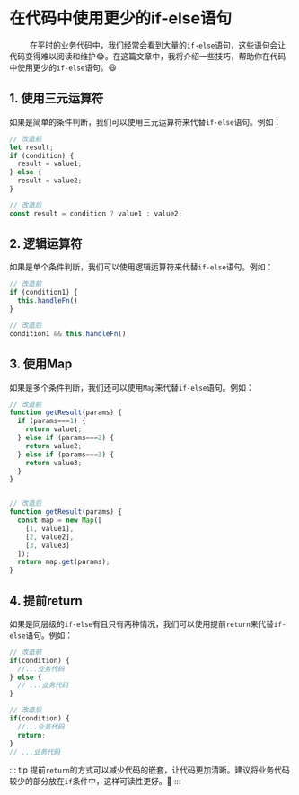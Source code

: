 # 在代码中使用更少的if-else语句

&emsp; &emsp; 在平时的业务代码中，我们经常会看到大量的`if-else`语句，这些语句会让代码变得难以阅读和维护:joy:。在这篇文章中，我将介绍一些技巧，帮助你在代码中使用更少的`if-else`语句。:smiley:

## 1. 使用三元运算符
如果是简单的条件判断，我们可以使用三元运算符来代替`if-else`语句。例如：
```javascript
// 改造前
let result;
if (condition) {
  result = value1;
} else {
  result = value2;
}

// 改造后
const result = condition ? value1 : value2;
```

## 2. 逻辑运算符
如果是单个条件判断，我们可以使用逻辑运算符来代替`if-else`语句。例如：
```javascript
// 改造前
if (condition1) {
  this.handleFn()
}

// 改造后
condition1 && this.handleFn()
```

## 3. 使用Map
如果是多个条件判断，我们还可以使用`Map`来代替`if-else`语句。例如：
```javascript
// 改造前
function getResult(params) {
  if (params===1) {
    return value1;
  } else if (params===2) {
    return value2;
  } else if (params===3) {
    return value3;
  }
}


// 改造后
function getResult(params) {
  const map = new Map([
    [1, value1],
    [2, value2],
    [3, value3]
  ]);
  return map.get(params);
}
```

## 4. 提前return
如果是同层级的`if-else`有且只有两种情况，我们可以使用提前`return`来代替`if-else`语句。例如：
```javascript
// 改造前
if(condition) {
  //...业务代码
} else {
  // ...业务代码
}

// 改造后
if(condition) {
  //...业务代码
  return;
}
// ...业务代码
```
::: tip
提前`return`的方式可以减少代码的嵌套，让代码更加清晰。建议将业务代码较少的部分放在`if`条件中，这样可读性更好。:tada:
:::

